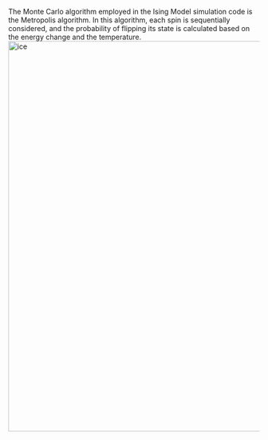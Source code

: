 
The Monte Carlo algorithm employed in the Ising Model simulation code is the Metropolis algorithm. In this algorithm, each spin is sequentially considered, and the probability of flipping its state is calculated based on the energy change and the temperature. 
<img width="782" alt="ice" src="https://github.com/mp0li/Ising-2d-3d/assets/95493817/2c509440-e7b9-4467-88ca-9fd59aa1f9db">

